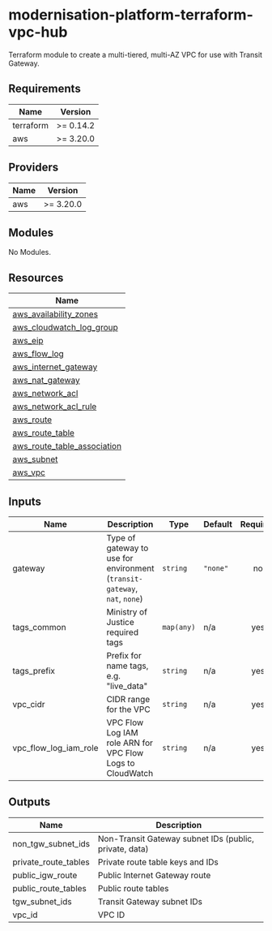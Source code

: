 # modernisation-platform-terraform-vpc-hub

Terraform module to create a multi-tiered, multi-AZ VPC for use with Transit Gateway.

## Requirements

| Name | Version |
|------|---------|
| terraform | >= 0.14.2 |
| aws | >= 3.20.0 |

## Providers

| Name | Version |
|------|---------|
| aws | >= 3.20.0 |

## Modules

No Modules.

## Resources

| Name |
|------|
| [aws_availability_zones](https://registry.terraform.io/providers/hashicorp/aws/latest/docs/data-sources/availability_zones) |
| [aws_cloudwatch_log_group](https://registry.terraform.io/providers/hashicorp/aws/latest/docs/resources/cloudwatch_log_group) |
| [aws_eip](https://registry.terraform.io/providers/hashicorp/aws/latest/docs/resources/eip) |
| [aws_flow_log](https://registry.terraform.io/providers/hashicorp/aws/latest/docs/resources/flow_log) |
| [aws_internet_gateway](https://registry.terraform.io/providers/hashicorp/aws/latest/docs/resources/internet_gateway) |
| [aws_nat_gateway](https://registry.terraform.io/providers/hashicorp/aws/latest/docs/resources/nat_gateway) |
| [aws_network_acl](https://registry.terraform.io/providers/hashicorp/aws/latest/docs/resources/network_acl) |
| [aws_network_acl_rule](https://registry.terraform.io/providers/hashicorp/aws/latest/docs/resources/network_acl_rule) |
| [aws_route](https://registry.terraform.io/providers/hashicorp/aws/latest/docs/resources/route) |
| [aws_route_table](https://registry.terraform.io/providers/hashicorp/aws/latest/docs/resources/route_table) |
| [aws_route_table_association](https://registry.terraform.io/providers/hashicorp/aws/latest/docs/resources/route_table_association) |
| [aws_subnet](https://registry.terraform.io/providers/hashicorp/aws/latest/docs/resources/subnet) |
| [aws_vpc](https://registry.terraform.io/providers/hashicorp/aws/latest/docs/resources/vpc) |

## Inputs

| Name | Description | Type | Default | Required |
|------|-------------|------|---------|:--------:|
| gateway | Type of gateway to use for environment (`transit-gateway`, `nat`, `none`) | `string` | `"none"` | no |
| tags\_common | Ministry of Justice required tags | `map(any)` | n/a | yes |
| tags\_prefix | Prefix for name tags, e.g. "live\_data" | `string` | n/a | yes |
| vpc\_cidr | CIDR range for the VPC | `string` | n/a | yes |
| vpc\_flow\_log\_iam\_role | VPC Flow Log IAM role ARN for VPC Flow Logs to CloudWatch | `string` | n/a | yes |

## Outputs

| Name | Description |
|------|-------------|
| non\_tgw\_subnet\_ids | Non-Transit Gateway subnet IDs (public, private, data) |
| private\_route\_tables | Private route table keys and IDs |
| public\_igw\_route | Public Internet Gateway route |
| public\_route\_tables | Public route tables |
| tgw\_subnet\_ids | Transit Gateway subnet IDs |
| vpc\_id | VPC ID |
